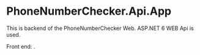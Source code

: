 # PhoneNumberChecker.Api.App
This is backend of the PhoneNumberChecker Web.
ASP.NET 6 WEB Api is used.

Front end: .
